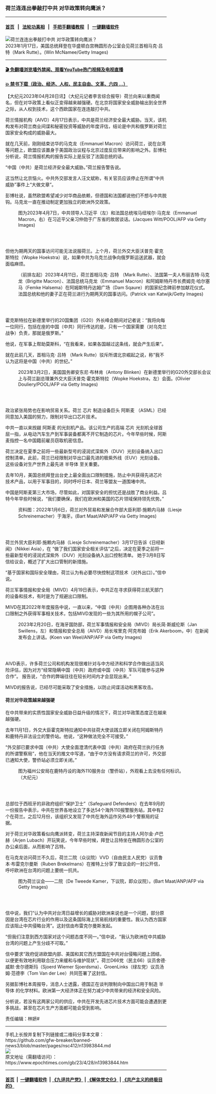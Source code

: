 ### 荷兰连连出拳敲打中共 对华政策转向鹰派？
------------------------

#### [首页](https://github.com/gfw-breaker/banned-news3/blob/master/README.md) &nbsp;&nbsp;|&nbsp;&nbsp; [法轮功真相](https://github.com/begood0513/basic/blob/master/README.md)  &nbsp;&nbsp;|&nbsp;&nbsp; [手把手翻墙教程](https://github.com/gfw-breaker/guides/wiki)  &nbsp;&nbsp;|&nbsp;&nbsp; [一键翻墙软件](https://github.com/gfw-breaker/nogfw/blob/master/README.md)  



<div><img alt="荷兰连连出拳敲打中共 对华政策转向鹰派？" class="attachment-djy_600_400 size-djy_600_400 wp-post-image" src="https://i.epochtimes.com/assets/uploads/2023/04/id13984516-GettyImages-1457132731-600x400.jpg"/>
<div class="caption">
 2023年1月17日，美国总统拜登在华盛顿白宫椭圆形办公室会见荷兰首相马克‧吕特（Mark Rutte）。(Win McNamee/Getty Images)
</div></div><hr/>

#### [ 🎬  免翻墙浏览墙外禁闻、观看YouTube热门视频及电视直播](https://github.com/gfw-breaker/HelloWorld)

#### [ 💥  禁书下载（政治、经济、人权、民主自由、文革、六四 ...）](https://github.com/gfw-breaker/books/blob/master/README.md)

<div><p>
 【大纪元2023年04月28日讯】（大纪元记者李言综合报导）荷兰向来以重商闻名，但在对华政策上看似正变得越来越强硬。在北京将国家安全威胁输出到全世界之际，从人权到技术，这个西欧国家在连连敲打中共。
</p>
<p>
 荷兰情报机构（AIVD）4月17日表示，中共是荷兰经济安全最大威胁。当天，该机构发布对荷兰商业间谍和秘密投资等威胁的年度评估，结论是中共和俄罗斯对荷兰国家安全构成的威胁最大。
</p>
<p>
 就在几天前，刚刚结束访华的马克龙（Emmanuel Macron）访问荷兰，说在台湾等问题上，欧盟应该置身于美国政治议程与北京过度反应带来的影响之外。彭博社分析说，荷兰情报机构的报告实际上是反驳了法国总统的话。
</p>
<p>
 “中国（中共）是荷兰经济安全最大威胁。”荷兰报告警告说。
</p>
<p>
 这当然让北京恼火。中共外交部发言人汪文斌称，有关官员应该停止在所谓“中共威胁”事件上“大做文章”。
</p>
<p>
 彭博社说，虽然欧盟希望减少对华商品依赖，但德国和法国都说他们不想与中共脱钩。马克龙一直在推动制定更加独立的欧洲外交政策。
</p>
<figure aria-describedby="caption-attachment-13974408" class="wp-caption aligncenter" id="attachment_13974408" style="width: 600px">
 <ok href="https://i.epochtimes.com/assets/uploads/2023/04/id13974408-GettyImages-1250855972.jpg" target="_blank">
  <img alt="" class="size-medium_vertical wp-image-13974408" src="https://i.epochtimes.com/assets/uploads/2023/04/id13974408-GettyImages-1250855972-600x400.jpg"/>
 </ok>
 <br/><figcaption class="wp-caption-text" id="caption-attachment-13974408">
  图为2023年4月7日，中共领导人习近平（左）和法国总统埃马纽埃尔‧马克龙（Emmanuel Macron，右）在习近平父亲习仲勋于广东省的故居谈话。(Jacques Witt/POOL/AFP via Getty Images)
 </figcaption><br/>
</figure><br/>
<p>
 但他为期两天的国事访问可能无法说服荷兰。上个月，荷兰外交大臣沃普克‧霍克斯特拉（Wopke Hoekstra）说，如果中共为乌克兰战争向俄罗斯运送武器，就会面临麻烦。
</p>
<figure aria-describedby="caption-attachment-13984553" class="wp-caption aligncenter" id="attachment_13984553" style="width: 600px">
 <ok href="https://i.epochtimes.com/assets/uploads/2023/04/id13984553-GettyImages-1481385679.jpg" target="_blank">
  <img alt="" class="size-medium_vertical wp-image-13984553" src="https://i.epochtimes.com/assets/uploads/2023/04/id13984553-GettyImages-1481385679-600x400.jpg"/>
 </ok>
 <br/><figcaption class="wp-caption-text" id="caption-attachment-13984553">
  （前排左起）2023年4月11日，荷兰首相马克‧
  <ok href="https://www.epochtimes.com/gb/tag/%E5%90%95%E7%89%B9.html">
   吕特
  </ok>
  （Mark Rutte）、法国第一夫人布丽吉特‧马克龙（Brigitte Macron）、法国总统马克龙（Emmanuel Macron）和阿姆斯特丹市长费姆克‧哈尔塞马（Femke Halsema）在阿姆斯特丹达姆广场（Dam Sqaure）的国家纪念碑前参加献花仪式。法国总统和他的妻子正在荷兰进行为期两天的国事访问。(Patrick van Katwijk/Getty Images)
 </figcaption><br/>
</figure><br/>
<p>
 霍克斯特拉在新德里举行的20国集团（G20）外长峰会期间对记者说：“我将向每一位同行，包括在座的中国（中共）同行传达的是，只有一个国家需要（对乌克兰战争）负责，那就是俄罗斯。”
</p>
<p>
 他说，在军事上帮助莫斯科，“在我看来，如果各国越过这条线，就会产生后果”。
</p>
<p>
 就在此前几天，首相马克‧
 <ok href="https://www.epochtimes.com/gb/tag/%E5%90%95%E7%89%B9.html">
  吕特
 </ok>
 （Mark Rutte）驳斥所谓北京崛起之说，称“我不认为这将是中国（中共）的世纪。”
</p>
<figure aria-describedby="caption-attachment-13941746" class="wp-caption aligncenter" id="attachment_13941746" style="width: 605px">
 <ok href="https://i.epochtimes.com/assets/uploads/2023/03/id13941746-GettyImages-1247609625.jpg" target="_blank">
  <img alt="" class="size-medium_vertical wp-image-13941746" src="https://i.epochtimes.com/assets/uploads/2023/03/id13941746-GettyImages-1247609625-605x400.jpg"/>
 </ok>
 <br/><figcaption class="wp-caption-text" id="caption-attachment-13941746">
  2023年3月2日，美国国务卿安东尼‧布林肯（Antony Blinken）在新德里举行的G20外交部长会议上与荷兰副总理兼外交大臣沃普克‧霍克斯特拉（Wopke Hoekstra，左）会面。(Olivier Douliery/POOL/AFP via Getty Images)
 </figcaption><br/>
</figure><br/>
<p>
 政治紧张局势也在影响贸易关系。荷兰
 <ok href="https://www.epochtimes.com/gb/tag/%E8%8A%AF%E7%89%87.html">
  芯片
 </ok>
 制造设备巨头
 <ok href="https://www.epochtimes.com/gb/tag/%E9%98%BF%E6%96%AF%E9%BA%A6.html">
  阿斯麦
 </ok>
 （ASML）已经同意加入美国的努力，限制对华出口芯片技术。
</p>
<p>
 中共一直以来觊觎
 <ok href="https://www.epochtimes.com/gb/tag/%E9%98%BF%E6%96%AF%E9%BA%A6.html">
  阿斯麦
 </ok>
 的光刻机产品。该公司生产的高端
 <ok href="https://www.epochtimes.com/gb/tag/%E8%8A%AF%E7%89%87.html">
  芯片
 </ok>
 光刻机全球首屈一指，从电动汽车生产到军事装备都离不开它制造的芯片。今年早些时候，阿斯麦指控一名中国籍前雇员窃取机密信息。
</p>
<p>
 荷兰决定在夏季之前将一些最新型号的浸润式深紫外（DUV）光刻设备纳入出口控制清单。此前，荷兰已经限制对华出口最先进的极紫外线（EUV）光刻设备。这些设备对生产世界上最先进
 <ok href="https://www.epochtimes.com/gb/tag/%E5%8D%8A%E5%AF%BC%E4%BD%93.html">
  半导体
 </ok>
 至关重要。
</p>
<p>
 去年10月，美国总统拜登出台史上最全面出口限制措施，防止中共获得先进芯片技术产品，以用于军事目的，同时呼吁日本、荷兰等盟友一道围堵中共。
</p>
<p>
 中国是阿斯麦第三大市场，尽管如此，对国家安全的担忧还是战胜了商业利益。吕特今年早些时候说，“我们要确保，我们在欧洲和美国的芯片领域保持领先优势。”
</p>
<figure aria-describedby="caption-attachment-13873191" class="wp-caption aligncenter" id="attachment_13873191" style="width: 595px">
 <ok href="https://i.epochtimes.com/assets/uploads/2022/11/id13873191-GettyImages-1237567038.jpg" target="_blank">
  <img alt="" class="size-medium_vertical wp-image-13873191" src="https://i.epochtimes.com/assets/uploads/2022/11/id13873191-GettyImages-1237567038-595x400.jpg"/>
 </ok>
 <br/><figcaption class="wp-caption-text" id="caption-attachment-13873191">
  资料图：2022年1月6日，荷兰对外贸易和发展合作部大臣利耶‧施赖内马赫（Liesje Schreinemacher）于海牙。(Bart Maat/ANP/AFP via Getty Images)
 </figcaption><br/>
</figure><br/>
<p>
 荷兰外贸大臣利耶‧施赖内马赫（Liesje Schreinemacher）3月17日告诉《日经新闻》（Nikkei Asia），在 “做了我们国家安全相关评估”之后，决定在夏季之前将一些最新型号的浸润式深紫外（DUV）光刻设备纳入出口控制清单。 她于3月8日写信给议会，概述了扩大出口管制的新措施。
</p>
<p>
 “基于国家和国际安全理由，荷兰认为有必要尽快控制这项技术（对外出口）。”信中说。
</p>
<p>
 荷兰军事情报和安全局（MIVD）4月19日表示，中共正在寻求获得荷兰航天部门的设备和技术，有时是为了规避出口限制。
</p>
<p>
 MIVD在其2022年年度报告中说，一直以来，“中国（中共）企图用各种办法在出口限制之外获得军事相关技术，包括MIVD发现的一些为其所用的幌子公司”。
</p>
<figure aria-describedby="caption-attachment-13976666" class="wp-caption aligncenter" id="attachment_13976666" style="width: 600px">
 <ok href="https://i.epochtimes.com/assets/uploads/2023/04/id13976666-GettyImages-1247324007.jpg" target="_blank">
  <img alt="" class="size-medium_vertical wp-image-13976666" src="https://i.epochtimes.com/assets/uploads/2023/04/id13976666-GettyImages-1247324007-600x400.jpg"/>
 </ok>
 <br/><figcaption class="wp-caption-text" id="caption-attachment-13976666">
  2023年2月20日，在海牙国防部，荷兰军事情报和安全局（MIVD）局长简‧斯威伦斯（Jan Swillens，左）和情报和安全总局（AIVD）局长埃里克‧阿克布姆（Erik Akerboom，中）在新闻发布会上讲话。(Koen van Weel/ANP/AFP via Getty Images)
 </figcaption><br/>
</figure><br/>
<p>
 AIVD表示，许多荷兰公司和机构发现很难针对与中方经济和科学合作做出适当风险评估，因为对方“经常隐瞒中国（中共）政府或中国（中共）军队可能参与这种合作”。 报告说，“合作的弊端往往在较长时间内才会显现出来。”
</p>
<p>
 MIVD的报告说，已经尽可能采取了安全措施，以防止间谍活动和黑客攻击。
</p>
<h4>
 荷兰对华政策越来越强硬
</h4>
<p>
 在中共带来的实质性国家安全威胁日益升级的情况下，荷兰对华政策态度正在越来越强硬。
</p>
<p>
 去年11月1日，外交大臣霍克斯特拉通知中共驻荷大使谈践立即关闭在阿姆斯特丹和鹿特丹非法设立的警侨站。他说，“这种做法完全不可接受。”
</p>
<p>
 “外交部已要求中国（中共）大使全面澄清代表中国（中共）政府在荷兰执行任务的所谓警察局”，他在当天的推文中写道，“由于中方没有请求荷兰的许可，外交部已通知大使，警侨站必须立即关闭。”
</p>
<figure aria-describedby="caption-attachment-13853345" class="wp-caption aligncenter" id="attachment_13853345" style="width: 533px">
 <ok href="https://i.epochtimes.com/assets/uploads/2022/10/id13853345-signal-2022-10-26-112830_002.jpeg" target="_blank">
  <img alt="" class="size-medium_vertical wp-image-13853345" src="https://i.epochtimes.com/assets/uploads/2022/10/id13853345-signal-2022-10-26-112830_002-533x400.jpeg"/>
 </ok>
 <br/><figcaption class="wp-caption-text" id="caption-attachment-13853345">
  图为福州公安局在鹿特丹设的海外110服务台（警侨站），外观看上去没有任何标识。（大纪元）
 </figcaption><br/>
</figure><br/>
<p>
 总部位于西班牙的非政府组织“保护卫士”（Safeguard Defenders）在去年9月的一份报告中表示，中共在世界各地设立了多达54个海外110报警服务站，其中有2个在荷兰。之后12月份，该组织又发现了中共在海外运作另外48个警察局的证据。
</p>
<p>
 对于荷兰对华政策看似向鹰派转变，荷兰主持深夜新闻节目的主持人阿尔金‧卢巴赫（Arjen Lubach）开玩笑说，今年早些时候，拜登让吕特坐在椭圆形办公室的办公桌后面，从而影响了吕特。
</p>
<p>
 在马克龙访问荷兰不久后，荷兰二院（众议院）VVD（自由民主人民党）议员鲁本‧布雷克尔曼斯（Ruben Brekelmans）在推特上分享了致议会的一封公开信，呼吁欧洲在台湾的问题上要统一抗共。
</p>
<figure aria-describedby="caption-attachment-12442301" class="wp-caption aligncenter" id="attachment_12442301" style="width: 600px">
 <ok href="https://i.epochtimes.com/assets/uploads/2020/09/GettyImages-1213955172-600x400.jpg" target="_blank">
  <img alt="" class="size-medium_vertical wp-image-12442301" src="https://i.epochtimes.com/assets/uploads/2020/09/GettyImages-1213955172-600x400-600x400.jpg"/>
 </ok>
 <br/><figcaption class="wp-caption-text" id="caption-attachment-12442301">
  图为荷兰议会——二院（De Tweede Kamer，下议院，即众议院）。(Bart Maat/ANP/AFP via Getty Images)
 </figcaption><br/>
</figure><br/>
<p>
 信中说，我们“认为中共对台湾日益增长的威胁对欧洲来说也是一个问题，部分原因是台湾在芯片行业的作用以及这条国际海上贸易航线的重要性。我认为西方国家应该阻止中共侵略台湾”。这封信由布雷克尔曼斯发起。
</p>
<p>
 “但我们注意到西方国家对这个问题态度不同一。”信中说，“我认为欧洲在中共威胁台湾的问题上产生分歧不可取。”
</p>
<p>
 信中要求“政府促进欧盟内部、美国和其它西方盟国在中共对台侵略问题上团结，以便更有效地利用联合压力来缓和与维护现状”。荷兰D66党（民主66）议员舍德‧威默‧舍尔德斯玛（Sjoerd Wiemer Sjoerdsma）、GroenLinks（绿左党）议员汤姆‧范德李（Tom Van der Lee）共同签署了这封信。
</p>
<p>
 另据彭博社本周报导，消息人士透露，德国正在谈判限制向中国出口用于制造
 <ok href="https://www.epochtimes.com/gb/tag/%E5%8D%8A%E5%AF%BC%E4%BD%93.html">
  半导体
 </ok>
 的化学材料。欧洲第一大经济体正在努力减少中共带来的经济和安全风险。
</p>
<p>
 分析说，若没有这两家公司的供应，中共在开发先进芯片技术方面可能会遭遇到更多挑战，甚至在芯片生产方面都可能会受到影响。
</p>
<p>
 责任编辑：林妍#
</p>
<div id="gtx-anchor" style="position: absolute; visibility: hidden; left: 10px; top: 3467px; width: 893.07px; height: 42px;">
</div>
</div>
<hr/>
手机上长按并复制下列链接或二维码分享本文章：<br/>
https://github.com/gfw-breaker/banned-news3/blob/master/pages/nsc412/n13983844.md <br/>
<a href='https://github.com/gfw-breaker/banned-news3/blob/master/pages/nsc412/n13983844.md'><img src='https://github.com/gfw-breaker/banned-news3/blob/master/pages/nsc412/n13983844.md.png'/></a> <br/>
原文地址（需翻墙访问）：https://www.epochtimes.com/gb/23/4/28/n13983844.htm


------------------------
#### [首页](https://github.com/gfw-breaker/banned-news3/blob/master/README.md) &nbsp;|&nbsp; [一键翻墙软件](https://github.com/gfw-breaker/nogfw/blob/master/README.md) &nbsp;| [《九评共产党》](https://github.com/gfw-breaker/9ping.md/blob/master/README.md#九评之一评共产党是什么) | [《解体党文化》](https://github.com/gfw-breaker/jtdwh.md/blob/master/README.md) | [《共产主义的终极目的》](https://github.com/gfw-breaker/gczydzjmd.md/blob/master/README.md)


<img src='http://gfw-breaker.win/banned-news3/pages/nsc412/n13983844.md' width='0px' height='0px'/>